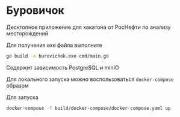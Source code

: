 # Буровичок

Десктопное приложение для хакатона от РосНефти по анализу месторождений

Для получения exe файла выполните

```Bash
go build -o burovichok.exe cmd/main.go
```

Содержит зависимость PostgreSQL и minIO

Для локального запуска можно воспользоваться `docker-compose` образом

Для запуска
```bash
docker-compose -f build/docker-compose/docker-compose.yaml up
```
